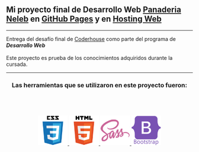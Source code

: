 ## Mi proyecto final de Desarrollo Web [Panaderia Neleb][source] en [GitHub Pages][web] y en [Hosting Web][web2]


---

Entrega del desafío final de <a href="https://www.coderhouse.com/" alt="Coderhouse">Coderhouse</a> como parte del programa de <b><i>Desarrollo Web</i></b><br><br>
Este proyecto es prueba de los conocimientos adquiridos durante la cursada. 
 
 
---




### <p align="center">Las herramientas que se utilizaron en este proyecto fueron:</p><br><br>

 <p align="center"> <a href="https://www.w3schools.com/css/" target="_blank" rel="noreferrer"> <img src="https://raw.githubusercontent.com/devicons/devicon/master/icons/css3/css3-original-wordmark.svg" alt="css3" width="80" height="80"/> </a> 
 <a href="https://www.w3.org/html/" target="_blank" rel="noreferrer"> <img src="https://raw.githubusercontent.com/devicons/devicon/master/icons/html5/html5-original-wordmark.svg" alt="html5" width="80" height="80"/> </a> 
 <a href="https://sass-lang.com" target="_blank" rel="noreferrer"> <img src="https://raw.githubusercontent.com/devicons/devicon/master/icons/sass/sass-original.svg" alt="sass" width="80" height="80"/> </a>  
 <a href="https://getbootstrap.com" target="_blank" rel="noreferrer"> <img src="https://raw.githubusercontent.com/devicons/devicon/master/icons/bootstrap/bootstrap-plain-wordmark.svg" alt="bootstrap" width="80" height="80"/> </a> </p>













<!-- Links -->
[source]: https://github.com/luzbe28/proyecto-coderhouse
[web]: https://luzbe28.github.io/proyecto-coderhouse/
[web2]: https://panaderianeleb.000webhostapp.com/
